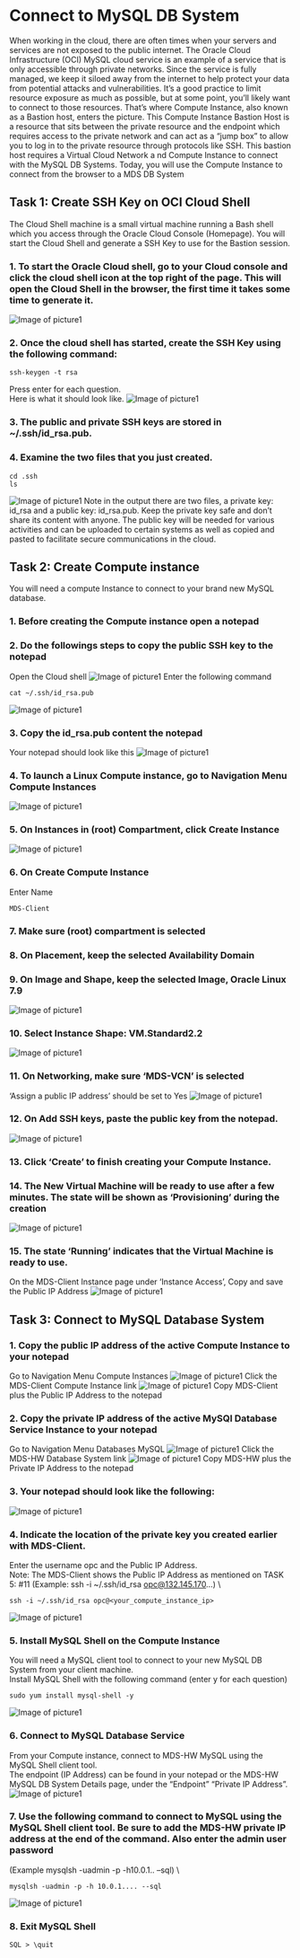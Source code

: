 # Connect to MySQL DB System
When working in the cloud, there are often times when your servers and services are not exposed to the public internet. 
The Oracle Cloud Infrastructure (OCI) MySQL cloud service is an example of a service that is only accessible through private networks. 
Since the service is fully managed, we keep it siloed away from the internet to help protect your data from potential attacks and vulnerabilities. 
It’s a good practice to limit resource exposure as much as possible, but at some point, you’ll likely want to connect to those resources. 
That’s where Compute Instance, also known as a Bastion host, enters the picture. 
This Compute Instance Bastion Host is a resource that sits between the private resource and the endpoint which requires access to the private network 
and can act as a “jump box” to allow you to log in to the private resource through protocols like SSH. This bastion host requires a Virtual Cloud Network a
nd Compute Instance to connect with the MySQL DB Systems.
Today, you will use the Compute Instance to connect from the browser to a MDS DB System

## Task 1: Create SSH Key on OCI Cloud Shell
The Cloud Shell machine is a small virtual machine running a Bash shell which you access through the Oracle Cloud Console (Homepage). You will start the Cloud Shell and generate a SSH Key to use for the Bastion session.
### 1. To start the Oracle Cloud shell, go to your Cloud console and click the cloud shell icon at the top right of the page. This will open the Cloud Shell in the browser, the first time it takes some time to generate it.
![Image of picture1](https://github.com/tripplea-sg/Heatwave_Workshop_Feb2022/blob/main/Images/cloudshell01.png)
### 2. Once the cloud shell has started, create the SSH Key using the following command:
```
ssh-keygen -t rsa
```
Press enter for each question. \
Here is what it should look like.
![Image of picture1](https://github.com/tripplea-sg/Heatwave_Workshop_Feb2022/blob/main/Images/ssh-key01.png)
### 3. The public and private SSH keys are stored in ~/.ssh/id_rsa.pub.
### 4. Examine the two files that you just created.
```
cd .ssh
ls
```
![Image of picture1](https://github.com/tripplea-sg/Heatwave_Workshop_Feb2022/blob/main/Images/ssh-ls-01.png)
Note in the output there are two files, a private key: id_rsa and a public key: id_rsa.pub. Keep the private key safe and don’t share its content with anyone. The public key will be needed for various activities and can be uploaded to certain systems as well as copied and pasted to facilitate secure communications in the cloud.

## Task 2: Create Compute instance
You will need a compute Instance to connect to your brand new MySQL database.
### 1. Before creating the Compute instance open a notepad
### 2. Do the followings steps to copy the public SSH key to the notepad
Open the Cloud shell 
![Image of picture1](https://github.com/tripplea-sg/Heatwave_Workshop_Feb2022/blob/main/Images/cloudshell-10.png)
Enter the following command
```
cat ~/.ssh/id_rsa.pub
```
![Image of picture1](https://github.com/tripplea-sg/Heatwave_Workshop_Feb2022/blob/main/Images/cloudshell-11.png)
### 3. Copy the id_rsa.pub content the notepad
Your notepad should look like this 
![Image of picture1](https://github.com/tripplea-sg/Heatwave_Workshop_Feb2022/blob/main/Images/notepad-rsa-key-1.png)
### 4. To launch a Linux Compute instance, go to Navigation Menu Compute Instances 
![Image of picture1](https://github.com/tripplea-sg/Heatwave_Workshop_Feb2022/blob/main/Images/05compute01.png)
### 5. On Instances in (root) Compartment, click Create Instance
![Image of picture1](https://github.com/tripplea-sg/Heatwave_Workshop_Feb2022/blob/main/Images/05compute02_00.png)
### 6. On Create Compute Instance
Enter Name
```
MDS-Client
```
### 7. Make sure (root) compartment is selected
### 8. On Placement, keep the selected Availability Domain
### 9. On Image and Shape, keep the selected Image, Oracle Linux 7.9
![Image of picture1](https://github.com/tripplea-sg/Heatwave_Workshop_Feb2022/blob/main/Images/05compute03.png)
### 10. Select Instance Shape: VM.Standard2.2
![Image of picture1](https://github.com/tripplea-sg/Heatwave_Workshop_Feb2022/blob/main/Images/05compute-shape.png)
### 11. On Networking, make sure ‘MDS-VCN’ is selected
‘Assign a public IP address’ should be set to Yes
![Image of picture1](https://github.com/tripplea-sg/Heatwave_Workshop_Feb2022/blob/main/Images/05compute04.png)
### 12. On Add SSH keys, paste the public key from the notepad.
![Image of picture1](https://github.com/tripplea-sg/Heatwave_Workshop_Feb2022/blob/main/Images/05compute-id-rsa-paste.png)
### 13. Click ‘Create’ to finish creating your Compute Instance.
### 14. The New Virtual Machine will be ready to use after a few minutes. The state will be shown as ‘Provisioning’ during the creation 
![Image of picture1](https://github.com/tripplea-sg/Heatwave_Workshop_Feb2022/blob/main/Images/05compute07.png)
### 15. The state ‘Running’ indicates that the Virtual Machine is ready to use.
On the MDS-Client Instance page under ‘Instance Access’, Copy and save the Public IP Address
![Image of picture1](https://github.com/tripplea-sg/Heatwave_Workshop_Feb2022/blob/main/Images/05compute08.png)

## Task 3: Connect to MySQL Database System
### 1. Copy the public IP address of the active Compute Instance to your notepad
Go to Navigation Menu Compute Instances 
![Image of picture1](https://github.com/tripplea-sg/Heatwave_Workshop_Feb2022/blob/main/Images/db-list.png)
Click the MDS-Client Compute Instance link 
![Image of picture1](https://github.com/tripplea-sg/Heatwave_Workshop_Feb2022/blob/main/Images/db-active.png)
Copy MDS-Client plus the Public IP Address to the notepad
### 2. Copy the private IP address of the active MySQl Database Service Instance to your notepad
Go to Navigation Menu Databases MySQL
![Image of picture1](https://github.com/tripplea-sg/Heatwave_Workshop_Feb2022/blob/main/Images/db-list.png)
Click the MDS-HW Database System link
![Image of picture1](https://github.com/tripplea-sg/Heatwave_Workshop_Feb2022/blob/main/Images/db-active.png)
Copy MDS-HW plus the Private IP Address to the notepad
### 3. Your notepad should look like the following: 
![Image of picture1](https://github.com/tripplea-sg/Heatwave_Workshop_Feb2022/blob/main/Images/notepad-rsa-key-compute-mds-1.png)
### 4. Indicate the location of the private key you created earlier with MDS-Client.
Enter the username opc and the Public IP Address. \
Note: The MDS-Client shows the Public IP Address as mentioned on TASK 5: #11
(Example: ssh -i ~/.ssh/id_rsa opc@132.145.170…) \
```
ssh -i ~/.ssh/id_rsa opc@<your_compute_instance_ip>
```
![Image of picture1](https://github.com/tripplea-sg/Heatwave_Workshop_Feb2022/blob/main/Images/06connect01-signin.png)
### 5. Install MySQL Shell on the Compute Instance
You will need a MySQL client tool to connect to your new MySQL DB System from your client machine. \
Install MySQL Shell with the following command (enter y for each question)
```
sudo yum install mysql-shell -y
```
![Image of picture1](https://github.com/tripplea-sg/Heatwave_Workshop_Feb2022/blob/main/Images/06connect02-shell.png)
### 6. Connect to MySQL Database Service
From your Compute instance, connect to MDS-HW MySQL using the MySQL Shell client tool. \
The endpoint (IP Address) can be found in your notepad or the MDS-HW MySQL DB System Details page, under the “Endpoint” “Private IP Address”.
![Image of picture1](https://github.com/tripplea-sg/Heatwave_Workshop_Feb2022/blob/main/Images/06connect03.png)
### 7. Use the following command to connect to MySQL using the MySQL Shell client tool. Be sure to add the MDS-HW private IP address at the end of the command. Also enter the admin user password
(Example mysqlsh -uadmin -p -h10.0.1.. –sql) \
```
mysqlsh -uadmin -p -h 10.0.1.... --sql
```
![Image of picture1](https://github.com/tripplea-sg/Heatwave_Workshop_Feb2022/blob/main/Images/06connect04-myslqsh.png)
### 8. Exit MySQL Shell
```
SQL > \quit
```


